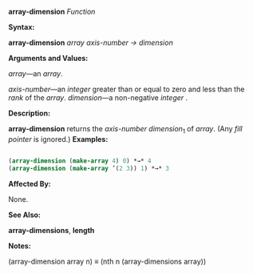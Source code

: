 **array-dimension** *Function* 



**Syntax:** 



**array-dimension** *array axis-number → dimension* 



**Arguments and Values:** 



*array*—an *array*. 



*axis-number*—an *integer* greater than or equal to zero and less than the *rank* of the *array*. *dimension*—a non-negative *integer* . 



**Description:** 



**array-dimension** returns the *axis-number dimension*<sub>1</sub> of *array*. (Any *fill pointer* is ignored.) **Examples:**
```lisp

(array-dimension (make-array 4) 0) *→* 4 
(array-dimension (make-array ’(2 3)) 1) *→* 3 

```
**Affected By:** 



None. 



**See Also:** 



**array-dimensions**, **length** 



**Notes:** 



(array-dimension array n) *≡* (nth n (array-dimensions array)) 







 



 



